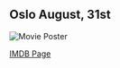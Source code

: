 ## Oslo August, 31st

![Movie Poster](https://3.bp.blogspot.com/-fQMH7TLY5VE/T3jto49jg5I/AAAAAAAAIhw/QRqL1GzesYA/s1600/oslo-august-31.jpg)

[IMDB Page](https://www.imdb.com/title/tt1736633/)
